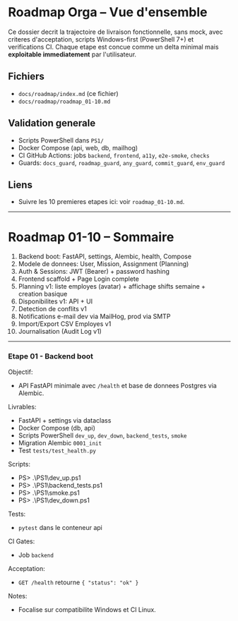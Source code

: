 # Roadmap Orga – Vue d'ensemble

Ce dossier decrit la trajectoire de livraison fonctionnelle, sans mock, avec criteres d'acceptation, scripts Windows-first (PowerShell 7+) et verifications CI. Chaque etape est concue comme un delta minimal mais **exploitable immediatement** par l'utilisateur.

## Fichiers
- `docs/roadmap/index.md` (ce fichier)
- `docs/roadmap/roadmap_01-10.md`

## Validation generale
- Scripts PowerShell dans `PS1/`
- Docker Compose (api, web, db, mailhog)
- CI GitHub Actions: jobs `backend`, `frontend`, `a11y`, `e2e-smoke`, `checks`
- Guards: `docs_guard`, `roadmap_guard`, `any_guard`, `commit_guard`, `env_guard`

## Liens
- Suivre les 10 premieres etapes ici: voir `roadmap_01-10.md`.

---

# Roadmap 01-10 – Sommaire
1. Backend boot: FastAPI, settings, Alembic, health, Compose
2. Modele de donnees: User, Mission, Assignment (Planning)
3. Auth & Sessions: JWT (Bearer) + password hashing
4. Frontend scaffold + Page Login complete
5. Planning v1: liste employes (avatar) + affichage shifts semaine + creation basique
6. Disponibilites v1: API + UI
7. Detection de conflits v1
8. Notifications e-mail dev via MailHog, prod via SMTP
9. Import/Export CSV Employes v1
10. Journalisation (Audit Log v1)

---

### Etape 01 - Backend boot
Objectif:
- API FastAPI minimale avec `/health` et base de donnees Postgres via Alembic.

Livrables:
- FastAPI + settings via dataclass
- Docker Compose (db, api)
- Scripts PowerShell `dev_up`, `dev_down`, `backend_tests`, `smoke`
- Migration Alembic `0001_init`
- Test `tests/test_health.py`

Scripts:
- PS> .\PS1\dev_up.ps1
- PS> .\PS1\backend_tests.ps1
- PS> .\PS1\smoke.ps1
- PS> .\PS1\dev_down.ps1

Tests:
- `pytest` dans le conteneur api

CI Gates:
- Job `backend`

Acceptation:
- `GET /health` retourne `{ "status": "ok" }`

Notes:
- Focalise sur compatibilite Windows et CI Linux.
